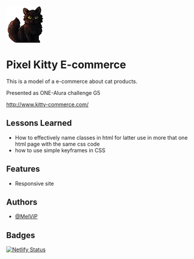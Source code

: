 
![Logo](/assets/cat_banner)


# Pixel Kitty E-commerce

This is a model of a e-commerce about cat products.

Presented as ONE-Alura challenge G5

http://www.kitty-commerce.com/


## Lessons Learned

- How to effectively name classes in html for latter use in more that one html page with the same css code
- how to use simple keyframes in CSS


## Features

- Responsive site


## Authors

- [@MelViP](https://www.github.com/MelViP)

## Badges

[![Netlify Status](https://api.netlify.com/api/v1/badges/ff114c84-41dc-4782-bfd5-c39cd12bacfc/deploy-status)](https://app.netlify.com/sites/kitty-commerce/deploys)